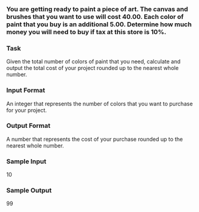 ### You are getting ready to paint a piece of art. The canvas and brushes that you want to use will cost 40.00. Each color of paint that you buy is an additional 5.00. Determine how much money you will need to buy if tax at this store is 10%.
<h3>Task</h3>
<p>Given the total number of colors of paint that you need, calculate and output the total cost of your project rounded up to the nearest whole number.</p>
<h3>Input Format</h3>
<p>An integer that represents the number of colors that you want to purchase for your project.</p>
<h3>Output Format</h3>
<p>A number that represents the cost of your purchase rounded up to the nearest whole number.</p>
<h3>Sample Input</h3>
<p>10</p>
<h3>Sample Output</h3>
<p>99</p>